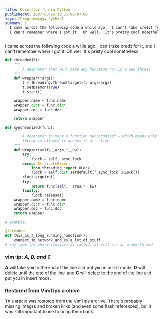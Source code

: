 ```yaml
---
title: Decorator fun in Python
publishedAt: 2007-03-26T18:25:00-07:00
tags: [Programming, Python]
summary: |
  I came across the following code a while ago.  I can't take credit for it, and
  I can't remember where I got it.  Oh well.  It's pretty cool nonetheless.
---
```

I came across the following code a while ago.  I can't take credit for it, and
I can't remember where I got it.  Oh well.  It's pretty cool nonetheless.

```python
def threaded(f):
    """
        A decorator that will make any function run in a new thread
    """
    def wrapper(*args):
        t = threading.Thread(target=f, args=args)
        t.setDaemon(True)
        t.start()

    wrapper.name = func.name
    wrapper.dict = func.dict
    wrapper.doc = func.doc

    return wrapper

def synchronized(func):
    """
        A decorator to make a function synchronized – which means only one
        thread is allowed to access it at a time
    """
    def wrapper(self,__args,*__kw):
        try:
            rlock = self._sync_lock
        except AttributeError:
            from threading import RLock
            rlock = self.dict.setdefault(‘_sync_lock‘,RLock())
        rlock.acquire()
        try:
            return func(self,__args,*__kw)
        finally:
            rlock.release()
    wrapper.name = func.name
    wrapper.dict = func.dict
    wrapper.doc = func.doc
    return wrapper

# example:

@threaded
def this_is_a_long_running_function():
    connect_to_network_and_do_a_lot_of_stuff
# any time the above function is called, it will run in a new thread
```

<div class='vimtip'>
<h3>
<b>vim tip:</b> <i>A,  D, and C</i>
</h3>

<p>
<b>A</b> will take you to the end of the line and put you in insert mode.
<b>D</b> will delete until the end of the line, and <b>C</b> will delete to the
end of the line and put you in insert mode.
</p>
</div>

<div class="restored-from-archive">
  <h3>Restored from VimTips archive</h3>
  <p>
  This article was restored from the VimTips archive. There's probably
  missing images and broken links (and even some flash references), but it
  was still important to me to bring them back.
  </p>
</div>
